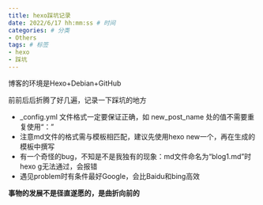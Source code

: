 ```yaml
---
title: hexo踩坑记录
date: 2022/6/17 hh:mm:ss # 时间
categories: # 分类
- Others
tags: # 标签
- hexo
- 踩坑
---
```

博客的环境是Hexo+Debian+GitHub

前前后后折腾了好几遍，记录一下踩坑的地方

* _config.yml 文件格式一定要保证正确，如 new_post_name 处的值不需要重复使用“：”
* 注意md文件的格式需与模板相匹配，建议先使用hexo new一个，再在生成的模板中撰写
* 有一个奇怪的bug，不知是不是我独有的现象：md文件命名为“blog1.md”时hexo g无法通过，会报错
* 遇见problem时有条件最好Google，会比Baidu和bing高效

**事物的发展不是径直遂愿的，是曲折向前的**

